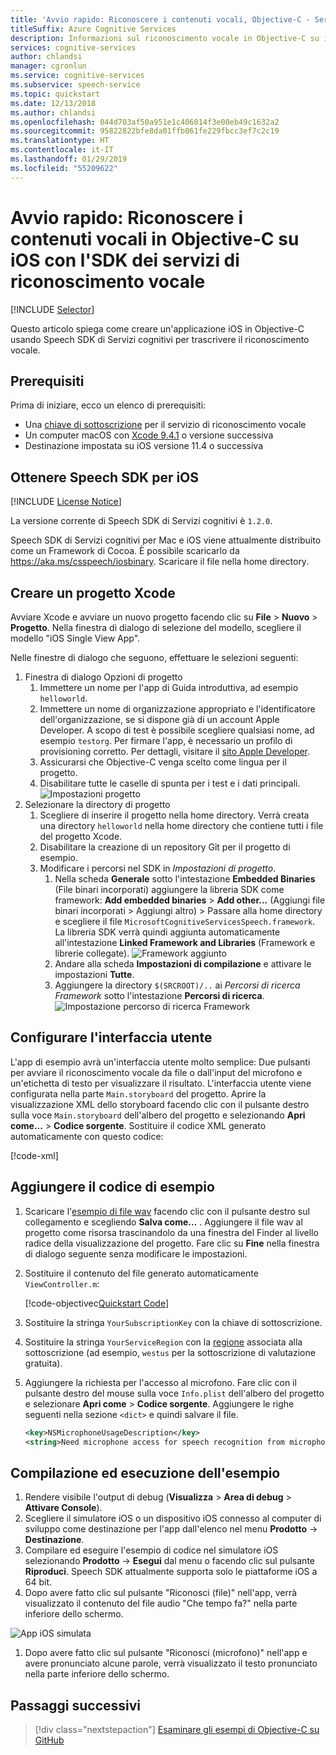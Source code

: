 ```yaml
---
title: 'Avvio rapido: Riconoscere i contenuti vocali, Objective-C - Servizi di riconoscimento vocale'
titleSuffix: Azure Cognitive Services
description: Informazioni sul riconoscimento vocale in Objective-C su iOS con l'SDK del servizio Voce
services: cognitive-services
author: chlandsi
manager: cgronlun
ms.service: cognitive-services
ms.subservice: speech-service
ms.topic: quickstart
ms.date: 12/13/2018
ms.author: chlandsi
ms.openlocfilehash: 044d703af50a951e1c406014f3e00eb49c1632a2
ms.sourcegitcommit: 95822822bfe8da01ffb061fe229fbcc3ef7c2c19
ms.translationtype: HT
ms.contentlocale: it-IT
ms.lasthandoff: 01/29/2019
ms.locfileid: "55209622"
---
```

# <a name="quickstart-recognize-speech-in-objective-c-on-ios-using-the-speech-service-sdk"></a>Avvio rapido: Riconoscere i contenuti vocali in Objective-C su iOS con l'SDK dei servizi di riconoscimento vocale

[!INCLUDE [Selector](../../../includes/cognitive-services-speech-service-quickstart-selector.md)]

Questo articolo spiega come creare un'applicazione iOS in Objective-C usando Speech SDK di Servizi cognitivi per trascrivere il riconoscimento vocale.

## <a name="prerequisites"></a>Prerequisiti

Prima di iniziare, ecco un elenco di prerequisiti:

* Una [chiave di sottoscrizione](get-started.md) per il servizio di riconoscimento vocale
* Un computer macOS con [Xcode 9.4.1](https://geo.itunes.apple.com/us/app/xcode/id497799835?mt=12) o versione successiva
* Destinazione impostata su iOS versione 11.4 o successiva

## <a name="get-the-speech-sdk-for-ios"></a>Ottenere Speech SDK per iOS

[!INCLUDE [License Notice](../../../includes/cognitive-services-speech-service-license-notice.md)]

La versione corrente di Speech SDK di Servizi cognitivi è `1.2.0`.

Speech SDK di Servizi cognitivi per Mac e iOS viene attualmente distribuito come un Framework di Cocoa.
È possibile scaricarlo da https://aka.ms/csspeech/iosbinary. Scaricare il file nella home directory.

## <a name="create-an-xcode-project"></a>Creare un progetto Xcode

Avviare Xcode e avviare un nuovo progetto facendo clic su **File** > **Nuovo** > **Progetto**.
Nella finestra di dialogo di selezione del modello, scegliere il modello "iOS Single View App".

Nelle finestre di dialogo che seguono, effettuare le selezioni seguenti:

1. Finestra di dialogo Opzioni di progetto
    1. Immettere un nome per l'app di Guida introduttiva, ad esempio `helloworld`.
    1. Immettere un nome di organizzazione appropriato e l'identificatore dell'organizzazione, se si dispone già di un account Apple Developer. A scopo di test è possibile scegliere qualsiasi nome, ad esempio `testorg`. Per firmare l'app, è necessario un profilo di provisioning corretto. Per dettagli, visitare il [sito Apple Developer](https://developer.apple.com/).
    1. Assicurarsi che Objective-C venga scelto come lingua per il progetto.
    1. Disabilitare tutte le caselle di spunta per i test e i dati principali.
    ![Impostazioni progetto](media/sdk/qs-objectivec-project-settings.png)
1. Selezionare la directory di progetto
    1. Scegliere di inserire il progetto nella home directory. Verrà creata una directory `helloworld` nella home directory che contiene tutti i file del progetto Xcode.
    1. Disabilitare la creazione di un repository Git per il progetto di esempio.
    1. Modificare i percorsi nel SDK in *Impostazioni di progetto*.
        1. Nella scheda **Generale** sotto l'intestazione **Embedded Binaries** (File binari incorporati) aggiungere la libreria SDK come framework: **Add embedded binaries** > **Add other...** (Aggiungi file binari incorporati > Aggiungi altro) > Passare alla home directory e scegliere il file `MicrosoftCognitiveServicesSpeech.framework`. La libreria SDK verrà quindi aggiunta automaticamente all'intestazione **Linked Framework and Libraries** (Framework e librerie collegate).
        ![Framework aggiunto](media/sdk/qs-objectivec-framework.png)
        1. Andare alla scheda **Impostazioni di compilazione** e attivare le impostazioni **Tutte**.
        1. Aggiungere la directory `$(SRCROOT)/..` ai *Percorsi di ricerca Framework* sotto l'intestazione **Percorsi di ricerca**.
        ![Impostazione percorso di ricerca Framework](media/sdk/qs-objectivec-framework-search-paths.png)

## <a name="set-up-the-ui"></a>Configurare l'interfaccia utente

L'app di esempio avrà un'interfaccia utente molto semplice: Due pulsanti per avviare il riconoscimento vocale da file o dall'input del microfono e un'etichetta di testo per visualizzare il risultato.
L'interfaccia utente viene configurata nella parte `Main.storyboard` del progetto.
Aprire la visualizzazione XML dello storyboard facendo clic con il pulsante destro sulla voce `Main.storyboard` dell'albero del progetto e selezionando **Apri come...**   >  **Codice sorgente**.
Sostituire il codice XML generato automaticamente con questo codice:

[!code-xml[](~/samples-cognitive-services-speech-sdk/quickstart/objectivec-ios/helloworld/helloworld/Base.lproj/Main.storyboard)]

## <a name="add-the-sample-code"></a>Aggiungere il codice di esempio

1. Scaricare l'[esempio di file wav](https://raw.githubusercontent.com/Azure-Samples/cognitive-services-speech-sdk/f9807b1079f3a85f07cbb6d762c6b5449d536027/samples/cpp/windows/console/samples/whatstheweatherlike.wav) facendo clic con il pulsante destro sul collegamento e scegliendo **Salva come...** . Aggiungere il file wav al progetto come risorsa trascinandolo da una finestra del Finder al livello radice della visualizzazione del progetto.
Fare clic su **Fine** nella finestra di dialogo seguente senza modificare le impostazioni.
1. Sostituire il contenuto del file generato automaticamente `ViewController.m`:

   [!code-objectivec[Quickstart Code](~/samples-cognitive-services-speech-sdk/quickstart/objectivec-ios/helloworld/helloworld/ViewController.m#code)]
1. Sostituire la stringa `YourSubscriptionKey` con la chiave di sottoscrizione.
1. Sostituire la stringa `YourServiceRegion` con la [regione](regions.md) associata alla sottoscrizione (ad esempio, `westus` per la sottoscrizione di valutazione gratuita).
1. Aggiungere la richiesta per l'accesso al microfono. Fare clic con il pulsante destro del mouse sulla voce `Info.plist` dell'albero del progetto e selezionare **Apri come** > **Codice sorgente**. Aggiungere le righe seguenti nella sezione `<dict>` e quindi salvare il file.
    ```xml
    <key>NSMicrophoneUsageDescription</key>
    <string>Need microphone access for speech recognition from microphone.</string>
    ```

## <a name="building-and-running-the-sample"></a>Compilazione ed esecuzione dell'esempio

1. Rendere visibile l'output di debug (**Visualizza** > **Area di debug** > **Attivare Console**).
1. Scegliere il simulatore iOS o un dispositivo iOS connesso al computer di sviluppo come destinazione per l'app dall'elenco nel menu **Prodotto** -> **Destinazione**.
1. Compilare ed eseguire l'esempio di codice nel simulatore iOS selezionando **Prodotto** -> **Esegui** dal menu o facendo clic sul pulsante **Riproduci**.
Speech SDK attualmente supporta solo le piattaforme iOS a 64 bit.
1. Dopo avere fatto clic sul pulsante "Riconosci (file)" nell'app, verrà visualizzato il contenuto del file audio "Che tempo fa?" nella parte inferiore dello schermo.

 ![App iOS simulata](media/sdk/qs-objectivec-simulated-app.png)

1. Dopo avere fatto clic sul pulsante "Riconosci (microfono)" nell'app e avere pronunciato alcune parole, verrà visualizzato il testo pronunciato nella parte inferiore dello schermo.

## <a name="next-steps"></a>Passaggi successivi

> [!div class="nextstepaction"]
> [Esaminare gli esempi di Objective-C su GitHub](https://aka.ms/csspeech/samples)
